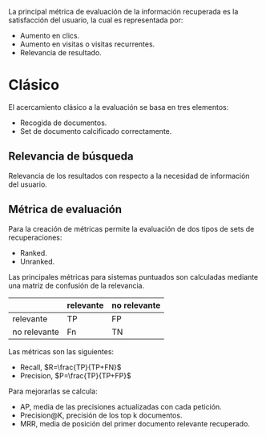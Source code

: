 La principal métrica de evaluación de la información recuperada es la satisfacción del usuario, la cual es representada por:
- Aumento en clics.
- Aumento en visitas o visitas recurrentes.
- Relevancia de resultado.

# Clásico
El acercamiento clásico a la evaluación se basa en tres elementos:
- Recogida de documentos.
- Set de documento calcificado correctamente.

## Relevancia de búsqueda
Relevancia de los resultados con respecto a la necesidad de información del usuario.
## Métrica de evaluación
Para la creación de métricas permite la evaluación de dos tipos de sets de recuperaciones:
- Ranked.
- Unranked.

Las principales métricas para sistemas puntuados son calculadas mediante una matriz de confusión de la relevancia.

|              | relevante | no relevante |
| ------------ | --------- | ------------ |
| relevante    | TP        | FP           | 
| no relevante |     Fn      |           TN   |
Las métricas son las siguientes:
- Recall, $R=\frac{TP}{TP+FN}$
- Precision, $P=\frac{TP}{TP+FP}$

Para mejorarlas se calcula:
- AP, media de las precisiones actualizadas con cada petición.
- Precision@K, precisión de los top k documentos.
- MRR, media de posición del primer documento relevante recuperado.
